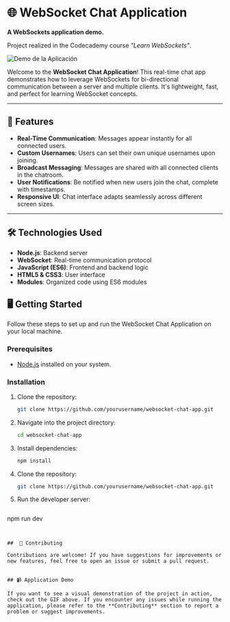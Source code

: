#  🌐 WebSocket Chat Application

**A WebSockets application demo.**  

Project realized in the Codecademy course *"Learn WebSockets"*.

![Demo de la Aplicación]()

Welcome to the **WebSocket Chat Application**! This real-time chat app demonstrates how to leverage WebSockets for bi-directional communication between a server and multiple clients. It's lightweight, fast, and perfect for learning WebSocket concepts.

---

## 🚀 Features

- **Real-Time Communication**: Messages appear instantly for all connected users.
- **Custom Usernames**: Users can set their own unique usernames upon joining.
- **Broadcast Messaging**: Messages are shared with all connected clients in the chatroom.
- **User Notifications**: Be notified when new users join the chat, complete with timestamps.
- **Responsive UI**: Chat interface adapts seamlessly across different screen sizes.

---

## 🛠️ Technologies Used

- **Node.js**: Backend server
- **WebSocket**: Real-time communication protocol
- **JavaScript (ES6)**: Frontend and backend logic
- **HTML5 & CSS3**: User interface
- **Modules**: Organized code using ES6 modules


## 🖥️ Getting Started

Follow these steps to set up and run the WebSocket Chat Application on your local machine.

### Prerequisites

- [Node.js](https://nodejs.org/) installed on your system.

### Installation

1. Clone the repository:
   ```bash
   git clone https://github.com/yourusername/websocket-chat-app.git
   ```

2. Navigate into the project directory:
   ```bash
   cd websocket-chat-app
   ```

3. Install dependencies:
   ```bash
   npm install
   ```
4. Clone the repository:
   ```bash
   git clone https://github.com/yourusername/websocket-chat-app.git
   ```

5. Run the developer server:
   ```bash
  npm run dev
   ```


##  🪪 Contributing

Contributions are welcome! If you have suggestions for improvements or new features, feel free to open an issue or submit a pull request.


## 📹 Application Demo

If you want to see a visual demonstration of the project in action, check out the GIF above. If you encounter any issues while running the application, please refer to the **Contributing** section to report a problem or suggest improvements. 





